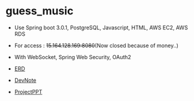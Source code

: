 
# guess_music
* Use Spring boot 3.0.1, PostgreSQL, Javascript, HTML, AWS EC2, AWS RDS
* For access : ~~15.164.128.169:8080~~(Now closed because of money..)

* With WebSocket, Spring Web Security, OAuth2

* [ERD](https://github.com/sok5188/GuessMusic/blob/2168cb009c24cf3e08128dd128e1205c31a52314/GuessMusic.png)
* [DevNote](https://github.com/sok5188/GuessMusic/blob/2168cb009c24cf3e08128dd128e1205c31a52314/guess_musicDevNote.pdf)
* [ProjectPPT](https://github.com/sok5188/GuessMusic/blob/2168cb009c24cf3e08128dd128e1205c31a52314/GuessMusicPDF.pdf)



